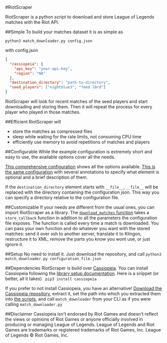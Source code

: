 #RiotScraper

RiotScraper is a python script to download and store League of Legends matches with the Riot API.

##Simple
To build your matches dataset it is as simple as 

```python3 match_downloader.py config.json```

with config.json
```json
{
  "cassiopeia": {
    "api_key": "your-api-key",
    "region": "NA"
  },
  "destination_directory": "path-to-directory",
  "seed_players": ["nightblue3", "feed l0rd"]
}
```

RiotScraper will look for recent matches of the seed players and start downloading and storing them. Then it will repeat the process for every player who played in those matches.

##Efficient
RiotScraper will

 - store the matches as compressed files
 - sleep while waiting for the rate limits, not consuming CPU time
 - efficiently use memory to avoid repetitions of matches and players

##Configurable
While the example configuration is extremely short and easy to use, the available options cover all the needs. 

[This comprehensive configuration](https://github.com/MakersF/RiotScraper/blob/master/match_downloader/configuration%5Bno%20annotations%5D.json) shows all the options available.
[This is the same configuration](https://github.com/MakersF/RiotScraper/blob/master/match_downloader/configuration.json) with several annotations to specify what element is optional and a brief description of them.

If the `destination_directory` element starts with `__file__`, `__file__` will be replaced with the directory containing the configuration json. This way you can specify a directory relative to the configuration file.

##Customizable
If your needs are different from the usual ones, you can import RiotScraper as a library.
The [`download_matches` function](https://github.com/MakersF/RiotScraper/blob/master/match_downloader/match_downloader.py#L25) takes a `store_callback` function in addition to all the parameters the configuration file exposes. The function is called every time a match is downloaded. You can pass your own function and do whatever you want with the stored matches: send it over ssh to another server, translate it to Klingon, restructure it to XML, remove the parts you know you wont use, or just ignore it. 

##Setup
No need to install it. Just download the repository, and call
`python3 match_downloader.py configuration_file.json`

##Dependencies
RiotScraper is build over [Cassiopeia](https://github.com/robrua/cassiopeia).
You can install Cassiopeia following the [library setup documentation](https://github.com/robrua/cassiopeia#setup).
Here is a snippet (or better, all it takes)
``` pip3 install cassiopeia```

If you prefer to not install Cassiopeia, you have an alternative!
[Download the Cassiopeia repository](https://github.com/robrua/cassiopeia/archive/master.zip), extract it, set the path into which you extracted them into [the scripts](https://github.com/MakersF/RiotScraper/tree/master/match_downloader/run_scripts), and call `match_downloader` from your CLI as if you were calling `match_downloader.py`

##Disclaimer
Cassiopeia isn't endorsed by Riot Games and doesn't reflect the views or opinions of Riot Games or anyone officially involved in producing or managing League of Legends. League of Legends and Riot Games are trademarks or registered trademarks of Riot Games, Inc. League of Legends © Riot Games, Inc.

